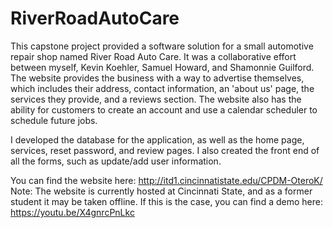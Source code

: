 # RiverRoadAutoCare
This capstone project provided a software solution for a small automotive repair shop named River Road Auto Care. It was a collaborative effort between myself, Kevin Koehler, Samuel Howard, and Shamonnie Guilford. The website provides the business with a way to advertise themselves, which includes their address, contact information, an 'about us' page, the services they provide, and a reviews section. The website also has the ability for customers to create an account and use a calendar scheduler to schedule future jobs.

I developed the database for the application, as well as the home page, services, reset password, and review pages. I also created the front end of all the forms, such as update/add user information. 

You can find the website here: http://itd1.cincinnatistate.edu/CPDM-OteroK/ 
Note: The website is currently hosted at Cincinnati State, and as a former student it may be taken offline. If this is the case, you can find a demo here: https://youtu.be/X4gnrcPnLkc
